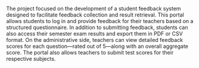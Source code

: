 The project focused on the development of a student feedback system designed to facilitate feedback collection and result retrieval. This portal allows students to log in and provide feedback for their teachers based on a structured questionnaire. In addition to submitting feedback, students can also access their semester exam results and export them in PDF or CSV format. On the administrative side, teachers can view detailed feedback scores for each question—rated out of 5—along with an overall aggregate score. The portal also allows teachers to submit test scores for their respective subjects.
